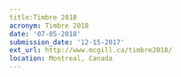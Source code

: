 ```yaml
---
title:Timbre 2018
acronym: Timbre 2018
date: '07-05-2018'
submission_date: '12-15-2017'
ext_url: http://www.mcgill.ca/timbre2018/
location: Montreal, Canada
---
```

